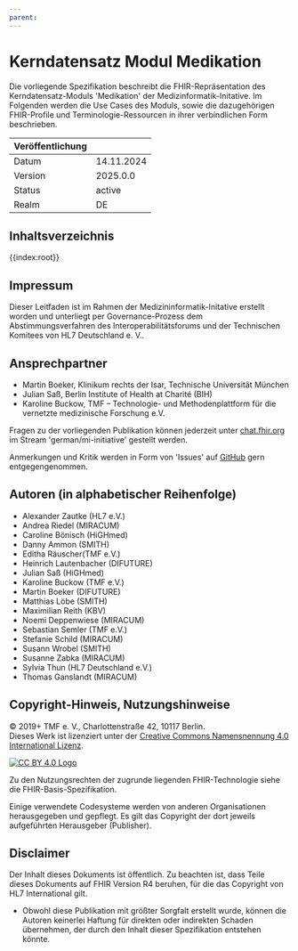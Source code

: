 ```yaml
---
parent: 
---
```

# Kerndatensatz Modul Medikation

Die vorliegende Spezifikation beschreibt die FHIR-Repräsentation des Kerndatensatz-Moduls 'Medikation' der Medizinformatik-Initative.
Im Folgenden werden die Use Cases des Moduls, sowie die dazugehörigen FHIR-Profile und Terminologie-Ressourcen in ihrer verbindlichen Form beschrieben.

| Veröffentlichung   |   |
|---------|---|
| Datum   | 14.11.2024  |
| Version | 2025.0.0    |
| Status  | active      |
| Realm   | DE          | 

## Inhaltsverzeichnis

{{index:root}}

## Impressum
Dieser Leitfaden ist im Rahmen der Medizininformatik-Initative erstellt worden und unterliegt per Governance-Prozess dem Abstimmungsverfahren des Interoperabilitätsforums und der Technischen Komitees von HL7 Deutschland e. V..

## Ansprechpartner
* Martin Boeker, Klinikum rechts der Isar, Technische Universität München
* Julian Saß, Berlin Institute of Health at Charité (BIH)
* Karoline Buckow, TMF – Technologie- und Methodenplattform
für die vernetzte medizinische Forschung e.V.

Fragen zu der vorliegenden Publikation können jederzeit unter [chat.fhir.org](chat.fhir.org) im Stream 'german/mi-initiative' gestellt werden.

Anmerkungen und Kritik werden in Form von 'Issues' auf [GitHub](https://github.com/medizininformatik-initiative/kerndatensatzmodul-medikation/issues) gern entgegengenommen.


## Autoren (in alphabetischer Reihenfolge)

* Alexander Zautke (HL7 e.V.)
* Andrea Riedel (MIRACUM) 
* Caroline Bönisch (HiGHmed)
* Danny Ammon (SMITH)
* Editha Räuscher(TMF e.V.)
* Heinrich	Lautenbacher (DIFUTURE)
* Julian Saß (HiGHmed)
* Karoline Buckow (TMF e.V.)
* Martin Boeker (DIFUTURE)
* Matthias Löbe (SMITH)
* Maximilian Reith (KBV) 
* Noemi Deppenwiese (MIRACUM) 
* Sebastian Semler (TMF e.V.)
* Stefanie Schild (MIRACUM) 
* Susann Wrobel (SMITH)
* Susanne Zabka (MIRACUM)
* Sylvia Thun (HL7 Deutschland e.V.)
* Thomas Ganslandt (MIRACUM)

## Copyright-Hinweis, Nutzungshinweise
<p>
    © 2019+ TMF e. V., Charlottenstraße 42, 10117 Berlin. <br>
    Dieses Werk ist lizenziert unter der 
    <a href="https://creativecommons.org/licenses/by/4.0/" target="_blank">Creative Commons Namensnennung 4.0 International Lizenz</a>.
</p>
<a href="https://creativecommons.org/licenses/by/4.0/" target="_blank">
    <img src="https://licensebuttons.net/l/by/4.0/88x31.png" alt="CC BY 4.0 Logo" style="border:0;">
</a>

Zu den Nutzungsrechten der zugrunde liegenden FHIR-Technologie siehe die FHIR-Basis-Spezifikation.

Einige verwendete Codesysteme werden von anderen Organisationen herausgegeben und gepflegt. Es gilt das Copyright der dort jeweils aufgeführten Herausgeber (Publisher).

## Disclaimer
Der Inhalt dieses Dokuments ist öffentlich. Zu beachten ist, dass Teile dieses Dokuments auf FHIR Version R4 beruhen, für die das Copyright von HL7 International gilt.

* Obwohl diese Publikation mit größter Sorgfalt erstellt wurde, können die Autoren keinerlei Haftung für direkten oder indirekten Schaden übernehmen, der durch den Inhalt dieser Spezifikation entstehen könnte.

